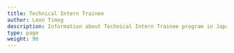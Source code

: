 ```yaml
---
title: Technical Intern Trainee
author: Leon Timog
description: Information about Technical Intern Trainee program in Japan
type: page
weight: 90
---
```

